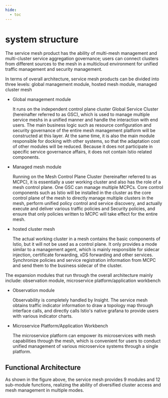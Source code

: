 ```yaml
---
hide:
  - toc
---
```


# system structure

The service mesh product has the ability of multi-mesh management and multi-cluster service aggregation governance; users can connect clusters from different sources to the mesh in a multicloud environment for unified traffic management and security management.

In terms of overall architecture, service mesh products can be divided into three levels: global management module, hosted mesh module, managed cluster mesh



- Global management module

    It runs on the independent control plane cluster Global Service Cluster (hereinafter referred to as GSC), which is used to manage multiple service meshs in a unified manner and handle the interaction with end users.
    The main business logic such as resource configuration and security governance of the entire mesh management platform will be constructed at this layer. At the same time, it is also the main module responsible for docking with other systems, so that the adaptation cost of other modules will be reduced.
    Because it does not participate in specific service governance affairs, it does not contain Istio related components.

- Managed mesh module

    Running on the Mesh Control Plane Cluster (hereinafter referred to as MCPC), it is essentially a user working cluster and also has the role of a mesh control plane. One GSC can manage multiple MCPCs.
    Core control components such as Istio will be installed in the cluster as the core control plane of the mesh to directly manage multiple clusters in the mesh, perform unified policy control and service discovery, and actually execute and deliver various traffic policies and Security policies, and ensure that only policies written to MCPC will take effect for the entire mesh.

- hosted cluster mesh

    The actual working cluster in a mesh contains the basic components of Istio, but it will not be used as a control plane. It only provides a mode similar to a management agent, which is mainly responsible for sidecar injection, certificate forwarding, xDS forwarding and other services. Synchronize policies and service registration information from MCPC and send them to the business sidecar of the cluster.

The expansion modules that run through the overall architecture mainly include: observation module, microservice platform/application workbench

- Observation module

    Observability is completely handled by Insight. The service mesh obtains traffic indicator information to draw a topology map through interface calls, and directly calls Istio's native grafana to provide users with various indicator charts.

- Microservice Platform/Application Workbench

    The microservice platform can empower its microservices with mesh capabilities through the mesh, which is convenient for users to conduct unified management of various microservice systems through a single platform.

## Functional Architecture



As shown in the figure above, the service mesh provides 9 modules and 12 sub-module functions, realizing the ability of diversified cluster access and mesh management in multiple modes.